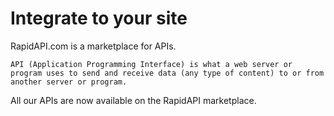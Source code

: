 # Integrate to your site

RapidAPI.com is a marketplace for APIs. 

`API (Application Programming Interface) is what a web server or program uses to send and receive data (any type of content) to or from another server or program.`

All our APIs are now available on the RapidAPI marketplace.



